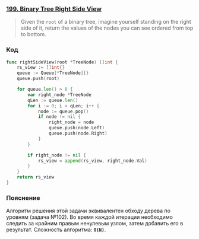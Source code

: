 ### [199. Binary Tree Right Side View](https://leetcode.com/problems/binary-tree-right-side-view/)

> Given the `root` of a binary tree, imagine yourself standing on the right side of it, return the values of the nodes you can see ordered from top to bottom.

### Код
```go
func rightSideView(root *TreeNode) []int {
	rs_view := []int{}
	queue := Queue[*TreeNode]{}
	queue.push(root)

	for queue.len() > 0 {
		var right_node *TreeNode
		qLen := queue.len()
		for i := 0; i < qLen; i++ {
			node := queue.pop()
			if node != nil {
				right_node = node
				queue.push(node.Left)
				queue.push(node.Right)
			}
		}

		if right_node != nil {
			rs_view = append(rs_view, right_node.Val)
		}
	}
	return rs_view
}
```
### Пояснение
Алгоритм решения этой задачи эквивалентен обходу дерева по уровням (задача №102). Во время каждой итерации необходимо следить за крайним правым ненулевым узлом, затем добавить его в результат.
Сложность алгоритма: **`O(N)`**.
